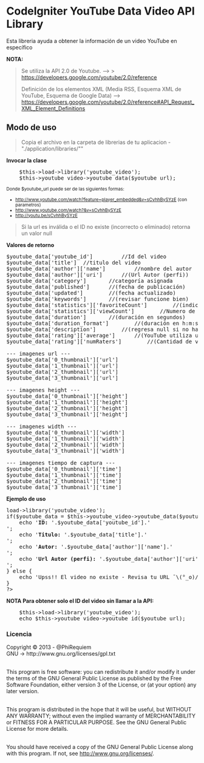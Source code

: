 # CodeIgniter YouTube Data Video API Library

<p>Esta libreria ayuda a obtener la información de un video YouTube en específico</p>

<strong>NOTA:</strong>
> Se utiliza la API 2.0 de Youtube. --> > https://developers.google.com/youtube/2.0/reference
>
> Definición de los elementos XML (Media RSS, Esquema XML de YouTube, Esquema de Google Data) --> https://developers.google.com/youtube/2.0/reference#API_Request_XML_Element_Definitions</p>


<h2>Modo de uso</h2>

> Copia el archivo en la carpeta de librerias de tu aplicacion - "./application/libraries/""

<strong>Invocar la clase</strong>

<pre>
	$this->load->library('youtube_video');
	$this->youtube_video->youtube_data($youtube_url);
</pre>

<small>Donde $youtube_url puede ser de las siguientes formas:
	<ul>
		<li>http://www.youtube.com/watch?feature=player_embedded&v=sCvhhBySYzE  (con parametros)</li>
		<li>http://www.youtube.com/watch?&v=sCvhhBySYzE</li>
		<li>http://youtu.be/sCvhhBySYzE</li>
	</ul>
</small>

>Si la url es inválida o el ID no existe (incorrecto o eliminado) retorna un valor null

<strong>Valores de retorno</strong>
<pre>
$youtube_data['youtube_id'] 		//Id del video
$youtube_data['title'] 	//titulo del video
$youtube_data['author']['name'] 		//nombre del autor
$youtube_data['author']['uri'] 		//(Url Autor (perfi))
$youtube_data['category'] 		//categoría asignada
$youtube_data['published'] 		//(fecha de publicación)
$youtube_data['updated'] 		//(fecha actualizado)
$youtube_data['keywords'] 		//(revisar funcione bien)
$youtube_data['statistics']['favoriteCount'] 		//(indica el número de usuarios que han añadido un vídeo a su lista de favoritos.)
$youtube_data['statistics']['viewCount'] 		//Numero de veces visto
$youtube_data['duration'] 		//(duración en segundos)
$youtube_data['duration_format'] 		//(duración en h:m:s)
$youtube_data['description'] 		//(regresa null si no hay)
$youtube_data['rating']['average'] 		//(YouTube utiliza un sistema de puntuación de 1 a 5 en el que 1 es la puntuación más baja y 5 la mas alta.)
$youtube_data['rating']['numRaters'] 		//(Cantidad de votantes)

--- imagenes url ---
$youtube_data['0_thumbnail']['url']
$youtube_data['1_thumbnail']['url']
$youtube_data['2_thumbnail']['url']
$youtube_data['3_thumbnail']['url']

--- imagenes height ---
$youtube_data['0_thumbnail']['height']
$youtube_data['1_thumbnail']['height']
$youtube_data['2_thumbnail']['height']
$youtube_data['3_thumbnail']['height']

--- imagenes width ---
$youtube_data['0_thumbnail']['width']
$youtube_data['1_thumbnail']['width']
$youtube_data['2_thumbnail']['width']
$youtube_data['3_thumbnail']['width']

--- imagenes tiempo de captura ---
$youtube_data['0_thumbnail']['time']
$youtube_data['1_thumbnail']['time']
$youtube_data['2_thumbnail']['time']
$youtube_data['3_thumbnail']['time']
</pre>

<strong>Ejemplo de uso</strong>
<pre>
<?php
$youtube_url = 'http://www.youtube.com/watch?v=U6Vf4zZiKAA';
$this->load->library('youtube_video');
if($youtube_data = $this->youtube_video->youtube_data($youtube_url)) {
	echo '<strong>ID: </strong>'.$youtube_data['youtube_id'].'<br>';
	echo '<strong>Titulo: </strong>'.$youtube_data['title'].'<br>';
	echo '<strong>Autor: </strong>'.$youtube_data['author']['name'].'<br>';
	echo '<strong>Url Autor (perfi): </strong>'.$youtube_data['author']['uri'].'<br>';
} else {
	echo 'Upss!! El video no existe - Revisa tu URL ¯\(°_o)/¯';
}
?>
</pre>

<strong>NOTA Para obtener solo el ID del video sin llamar a la API:</strong>
<pre>
	$this->load->library('youtube_video');
	echo $this->youtube_video->youtube_id($youtube_url);
</pre>

### Licencia
<p>
Copyright © 2013 - @PhiRequiem <br>
GNU -> http://www.gnu.org/licenses/gpl.txt <br><br>

This program is free software: you can redistribute it and/or modify it under the terms of the GNU General Public License as published by the Free Software Foundation, either version 3 of the License, or (at your option) any later version.<br><br>

This program is distributed in the hope that it will be useful,
but WITHOUT ANY WARRANTY; without even the implied warranty of
MERCHANTABILITY or FITNESS FOR A PARTICULAR PURPOSE.  See the
GNU General Public License for more details.<br><br>

You should have received a copy of the GNU General Public License
along with this program.  If not, see <http://www.gnu.org/licenses/>. </p>